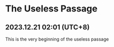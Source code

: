 # The Useless Passage
## 2023.12.21 02:01 (UTC+8)
This is the very beginning of the useless passage
